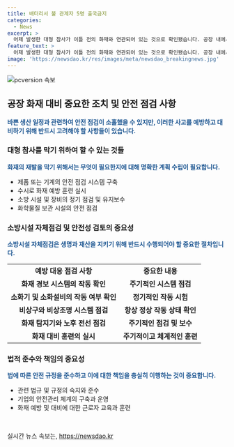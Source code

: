 ```yaml
---
title: 배터리서 불 관계자 5명 출국금지
categories:
  - News
excerpt: >
  어제 발생한 대형 참사가 이틀 전의 화재와 연관되어 있는 것으로 확인됐습니다. 공장 내에서 과열된 배터리로 인한 불이 났지만, 소방에는 신고되지 않고 후속 조치도 이뤄지지 않았습니다. 이틀 전에도 비슷한 사건이 있었음에도 불만 진압하고는 소방에 신고가 없었던 점이 문제로 지적됐습니다. 이에 관련자들은 혐의로 입건되고 출국금지 조치를 받았습니다.
feature_text: >
  어제 발생한 대형 참사가 이틀 전의 화재와 연관되어 있는 것으로 확인됐습니다. 공장 내에서 과열된 배터리로 인한 불이 났지만, 소방에는 신고되지 않고 후속 조치도 이뤄지지 않았습니다. 이틀 전에도 비슷한 사건이 있었음에도 불만 진압하고는 소방에 신고가 없었던 점이 문제로 지적됐습니다. 이에 관련자들은 혐의로 입건되고 출국금지 조치를 받았습니다.
image: 'https://newsdao.kr/res/images/meta/newsdao_breakingnews.jpg'
---
```


<p><img src="https://newsdao.kr/res/images/meta/newsdao_breakingnews.jpg" alt="pcversion 속보" /></p>

<h2 data-ke-size="size26">공장 화재 대비 중요한 조치 및 안전 점검 사항</h2>

<p data-ke-size="size16"><b><span style="color: #1a5490;">바쁜 생산 일정과 관련하여 안전 점검이 소홀했을 수 있지만, 이러한 사고를 예방하고 대비하기 위해 반드시 고려해야 할 사항들이 있습니다.</span></b></p>

<h3>대형 참사를 막기 위하여 할 수 있는 것들</h3>

<p data-ke-size="size16"><b><span style="color: #1a5490;">화재의 재발을 막기 위해서는 무엇이 필요한지에 대해 명확한 계획 수립이 필요합니다.</span></b></p>

<ul>
  <li>제품 또는 기계의 안전 점검 시스템 구축</li>
  <li>수시로 화재 예방 훈련 실시</li>
  <li>소방 시설 및 장비의 정기 점검 및 유지보수</li>
  <li>화학물질 보관 시설의 안전 점검</li>
</ul>

<h3>소방시설 자체점검 및 안전성 검토의 중요성</h3>

<p data-ke-size="size16"><b><span style="color: #1a5490;">소방시설 자체점검은 생명과 재산을 지키기 위해 반드시 수행되어야 할 중요한 절차입니다.</span></b></p>

<table>
  <tr>
    <td style="text-align: center; height: 17px;"><b>예방 대응 점검 사항</b></td>
    <td style="text-align: center; height: 17px;"><b>중요한 내용</b></td>
  </tr>
  <tr>
    <td style="text-align: center; height: 17px;"><b>화재 경보 시스템의 작동 확인</b></td>
    <td style="text-align: center; height: 17px;"><b>주기적인 시스템 점검</b></td>
  </tr>
  <tr>
    <td style="text-align: center; height: 17px;"><b>소화기 및 소화설비의 작동 여부 확인</b></td>
    <td style="text-align: center; height: 17px;"><b>정기적인 작동 시험</b></td>
  </tr>
  <tr>
    <td style="text-align: center; height: 17px;"><b>비상구와 비상조명 시스템 점검</b></td>
    <td style="text-align: center; height: 17px;"><b>항상 정상 작동 상태 확인</b></td>
  </tr>
  <tr>
    <td style="text-align: center; height: 17px;"><b>화재 탐지기와 노후 전선 점검</b></td>
    <td style="text-align: center; height: 17px;"><b>주기적인 점검 및 보수</b></td>
  </tr>
  <tr>
    <td style="text-align: center; height: 17px;"><b>화재 대비 훈련의 실시</b></td>
    <td style="text-align: center; height: 17px;"><b>주기적이고 체계적인 훈련</b></td>
  </tr>
</table>

<h3>법적 준수와 책임의 중요성</h3>

<p data-ke-size="size16"><b><span style="color: #1a5490;">법에 따른 안전 규정을 준수하고 이에 대한 책임을 충실히 이행하는 것이 중요합니다.</span></b></p>

<ul>
  <li>관련 법규 및 규정의 숙지와 준수</li>
  <li>기업의 안전관리 체계의 구축과 운영</li>
  <li>화재 예방 및 대비에 대한 근로자 교육과 훈련</li>
</ul>

<p data-ke-size="size16">&nbsp;</p>
실시간 뉴스 속보는, <a href="https://newsdao.kr" rel="dofollow">https://newsdao.kr</a>


